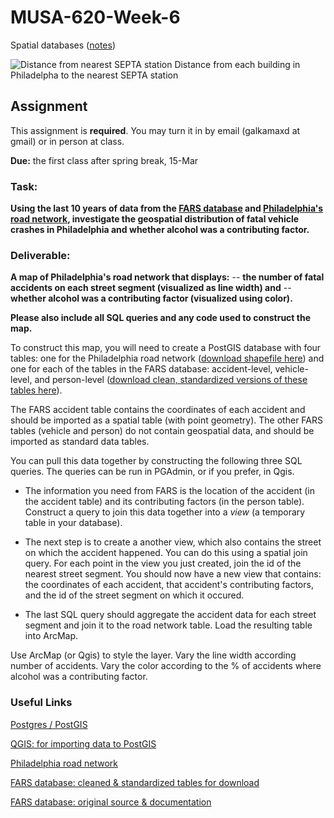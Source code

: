 # MUSA-620-Week-6

Spatial databases ([notes](https://github.com/MUSA-620-Fall-2017/MUSA-620-Week-6/blob/master/week-6-spatial-databases.pptx))

![Distance from nearest SEPTA station](https://blueshift.io/distance-from-septa.png "Distance from nearest SEPTA station")
Distance from each building in Philadelpha to the nearest SEPTA station



## Assignment

This assignment is **required**. You may turn it in by email (galkamaxd at gmail) or in person at class.

**Due:** the first class after spring break, 15-Mar

### Task:

**Using the last 10 years of data from the [FARS database](https://www.nhtsa.gov/research-data/fatality-analysis-reporting-system-fars) and [Philadelphia's road network](https://www.opendataphilly.org/dataset/street-centerlines), investigate the geospatial distribution of fatal vehicle crashes in Philadelphia and whether alcohol was a contributing factor.**


### Deliverable:

**A map of Philadelphia's road network that displays:**
-- **the number of fatal accidents on each street segment (visualized as line width) and**
-- **whether alcohol was a contributing factor (visualized using color).**

**Please also include all SQL queries and any code used to construct the map.**


To construct this map, you will need to create a PostGIS database with four tables: one for the Philadelphia road network ([download shapefile here](https://www.opendataphilly.org/dataset/street-centerlines)) and one for each of the tables in the FARS database: accident-level, vehicle-level, and person-level ([download clean, standardized versions of these tables here](http://metrocosm.com/get-the-data/#accidents)).

The FARS accident table contains the coordinates of each accident and should be imported as a spatial table (with point geometry). The other FARS tables (vehicle and person) do not contain geospatial data, and should be imported as standard data tables.

You can pull this data together by constructing the following three SQL queries. The queries can be run in PGAdmin, or if you prefer, in Qgis.

- The information you need from FARS is the location of the accident (in the accident table) and its contributing factors (in the person table). Construct a query to join this data together into a *view* (a temporary table in your database).

- The next step is to create a another view, which also contains the street on which the accident happened. You can do this using a spatial join query. For each point in the view you just created, join the id of the nearest street segment. You should now have a new view that contains: the coordinates of each accident, that accident's contributing factors, and the id of the street segment on which it occured.

- The last SQL query should aggregate the accident data for each street segment and join it to the road network table. Load the resulting table into ArcMap.

Use ArcMap (or Qgis) to style the layer. Vary the line width according number of accidents. Vary the color according to the % of accidents where alcohol was a contributing factor.



### Useful Links

[Postgres / PostGIS](https://www.enterprisedb.com/software-downloads-postgres)

[QGIS: for importing data to PostGIS](http://www.qgis.org/en/site/)

[Philadelphia road network](https://www.opendataphilly.org/dataset/street-centerlines)

[FARS database: cleaned & standardized tables for download](http://metrocosm.com/get-the-data/#accidents)

[FARS database: original source & documentation](https://www.nhtsa.gov/research-data/fatality-analysis-reporting-system-fars)












